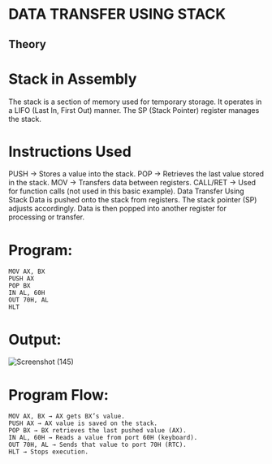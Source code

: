 # DATA TRANSFER USING STACK
## Theory
# Stack in Assembly
The stack is a section of memory used for temporary storage. It operates in a LIFO (Last In, First Out) manner. The SP (Stack Pointer) register manages the stack.

#  Instructions Used
PUSH → Stores a value into the stack.
POP → Retrieves the last value stored in the stack.
MOV → Transfers data between registers.
CALL/RET → Used for function calls (not used in this basic example).
Data Transfer Using Stack
Data is pushed onto the stack from registers.
The stack pointer (SP) adjusts accordingly.
Data is then popped into another register for processing or transfer.
# Program:
~~~
MOV AX, BX
PUSH AX
POP BX
IN AL, 60H
OUT 70H, AL
HLT
~~~
# Output:
![Screenshot (145)](https://github.com/user-attachments/assets/4c54a317-d27b-4940-b827-cb1a9986c610)


# Program Flow:
~~~
MOV AX, BX → AX gets BX’s value.
PUSH AX → AX value is saved on the stack.
POP BX → BX retrieves the last pushed value (AX).
IN AL, 60H → Reads a value from port 60H (keyboard).
OUT 70H, AL → Sends that value to port 70H (RTC).
HLT → Stops execution.
~~~


